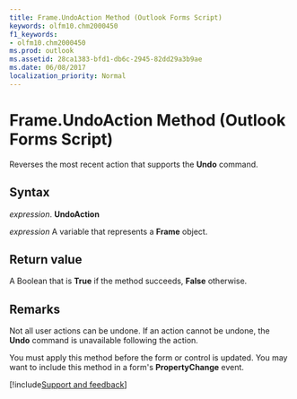 ```yaml
---
title: Frame.UndoAction Method (Outlook Forms Script)
keywords: olfm10.chm2000450
f1_keywords:
- olfm10.chm2000450
ms.prod: outlook
ms.assetid: 28ca1383-bfd1-db6c-2945-82dd29a3b9ae
ms.date: 06/08/2017
localization_priority: Normal
---
```



# Frame.UndoAction Method (Outlook Forms Script)

Reverses the most recent action that supports the  **Undo** command.


## Syntax

_expression_. **UndoAction**

_expression_ A variable that represents a  **Frame** object.


## Return value

A Boolean that is  **True** if the method succeeds, **False** otherwise.


## Remarks

Not all user actions can be undone. If an action cannot be undone, the  **Undo** command is unavailable following the action.

You must apply this method before the form or control is updated. You may want to include this method in a form's  **PropertyChange** event.

[!include[Support and feedback](~/includes/feedback-boilerplate.md)]